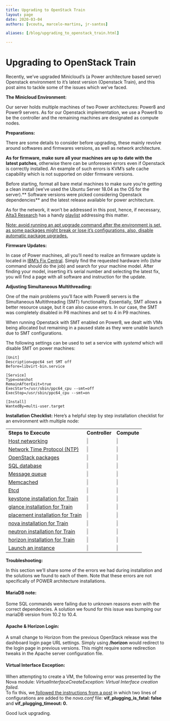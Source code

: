 ```yaml
---
title: Upgrading to OpenStack Train
layout: page
date: 2020-03-04
authors: [vcouto, marcelo-martins, jr-santos]

aliases: [/blog/upgrading_to_openstack_train.html]

---
```


# Upgrading to OpenStack Train

Recently, we’ve upgraded Minicloud’s (a Power architecture based server) Openstack environment to it’s latest version (Openstack Train), and this post aims to tackle some of the issues which we’ve faced.

**The Minicloud Environment:**

Our server holds multiple machines of two Power architectures: Power8 and Power9 servers. As for our Openstack implementation, we use a Power8 to be the controller and the remaining machines are designated as compute nodes.

**Preparations:**

There are some details to consider before upgrading, these mainly revolve around softwares and firmwares versions, as well as network architecture.

**As for firmware, make sure all your machines are up to date with the latest patches**, otherwise there can be unforeseen errors even if Openstack is correctly installed. An example of such errors is KVM’s safe cache capability which is not supported on older firmware versions.

Before starting, format all bare metal machines to make sure you’re getting a clean install (we’ve used the Ubuntu Server 18.04 as the OS for the server).** Software versions were picked considering Openstack dependencies** and the latest release available for power architecture.

As for the network, it won’t be addressed in this post, hence, if necessary, [Alta3 Research](https://alta3.com/) has a handy [playlist](https://www.youtube.com/watch?v=8FYgmM3tUCM) addressing this matter.

<span style="text-decoration:underline;">Note: avoid running an apt upgrade command after the environment is set, as some packages might break or lose it’s configurations, also, disable automatic package upgrades.</span>

**Firmware Updates:**

In case of Power machines, all you’ll need to realize an firmware update is located in [IBM’s Fix Central](https://www.ibm.com/support/fixcentral/). Simply find the requested hardware info (_lshw_ command should do the job) and search for your machine model. After finding your model, inserting it’s serial number and selecting the latest fix, you will find a page with all software and instruction for the update.

**Adjusting Simultaneous Multithreading:**

One of the main problems you’ll face with Power8 servers is the Simultaneous Multithreading (SMT) functionality. Essentially, SMT allows a better resource usage, but it can also cause errors. In our case, the SMT was completely disabled in P8 machines and set to 4 in P9 machines.

When running Openstack with SMT enabled on Power8, we dealt with VMs being allocated but remaining in a paused state as they were unable launch due to SMT configurations.

The following settings can be used to set a service with _systemd_ which will disable SMT on power machines:

    [Unit]
    Description=ppc64 set SMT off
    Before=libvirt-bin.service

    [Service]
    Type=oneshot
    RemainAfterExit=true
    ExecStart=/usr/sbin/ppc64_cpu --smt=off
    ExecStop=/usr/sbin/ppc64_cpu --smt=on

    [Install]
    WantedBy=multi-user.target


**Installation Checklist:** Here’s a helpful step by step installation checklist for an environment with multiple node:


<table>
  <tr>
   <td><strong>Steps to Execute</strong>
   </td>
   <td><strong>Controller</strong>
   </td>
   <td><strong>Compute</strong>
   </td>
  </tr>
  <tr>
   <td><a href="https://docs.openstack.org/install-guide/environment-networking.html">Host networking</a>
   </td>
   <td><strong><img src="check.png" height="10%"/></strong>
   </td>
   <td><strong><img src="check.png" height="10%"/></strong></strong>
   </td>
  </tr>
  <tr>
   <td><a href="https://docs.openstack.org/install-guide/environment-ntp.html">Network Time Protocol (NTP)</a>
   </td>
   <td><strong><img src="check.png" height="10%"/></strong></strong>
   </td>
   <td><strong><img src="check.png" height="10%"/></strong></strong>
   </td>
  </tr>
  <tr>
   <td><a href="https://docs.openstack.org/install-guide/environment-packages.html">OpenStack packages</a>
   </td>
   <td><strong><img src="check.png" height="10%"/></strong></strong>
   </td>
   <td><strong><img src="check.png" height="10%"/></strong></strong>
   </td>
  </tr>
  <tr>
   <td><a href="https://docs.openstack.org/install-guide/environment-sql-database.html">SQL database</a>
   </td>
   <td><strong><img src="check.png" height="10%"/></strong></strong>
   </td>
   <td><strong><img src="cross.png" height="8.5%"/></strong></strong>
   </td>
  </tr>
  <tr>
   <td><a href="https://docs.openstack.org/install-guide/environment-messaging.html">Message queue</a>
   </td>
   <td><strong><img src="check.png" height="10%"/></strong></strong>
   </td>
   <td><strong><img src="cross.png" height="8.5%"/></strong>
   </td>
  </tr>
  <tr>
   <td><a href="https://docs.openstack.org/install-guide/environment-memcached.html">Memcached</a>
   </td>
   <td><strong><img src="check.png" height="10%"/></strong></strong>
   </td>
   <td><strong><img src="cross.png" height="8.5%"/></strong>
   </td>
  </tr>
  <tr>
   <td><a href="https://docs.openstack.org/install-guide/environment-etcd.html">Etcd</a>
   </td>
   <td><strong><img src="check.png" height="10%"/></strong></strong>
   </td>
   <td><strong><img src="cross.png" height="8.5%"/></strong>
   </td>
  </tr>
  <tr>
   <td><a href="https://docs.openstack.org/keystone/train/install/">keystone installation for Train</a>
   </td>
   <td><strong><img src="check.png" height="10%"/></strong></strong>
   </td>
   <td><strong><img src="cross.png" height="8.5%"/></strong>
   </td>
  </tr>
  <tr>
   <td><a href="https://docs.openstack.org/glance/train/install/">glance installation for Train </a>
   </td>
   <td><strong><img src="check.png" height="10%"/></strong></strong>
   </td>
   <td><strong><img src="cross.png" height="8.5%"/></strong>
   </td>
  </tr>
  <tr>
   <td><a href="https://docs.openstack.org/placement/train/install/">placement installation for Train</a>
   </td>
   <td><strong><img src="check.png" height="10%"/></strong></strong>
   </td>
   <td><strong><img src="cross.png" height="8.5%"/></strong>
   </td>
  </tr>
  <tr>
   <td><a href="https://docs.openstack.org/nova/train/install/">nova installation for Train</a>
   </td>
   <td><strong><img src="check.png" height="10%"/></strong></strong>
   </td>
   <td><strong><img src="check.png" height="10%"/></strong></strong>
   </td>
  </tr>
  <tr>
   <td><a href="https://docs.openstack.org/neutron/train/install/">neutron installation for Train</a>
   </td>
   <td><strong><img src="check.png" height="10%"/></strong></strong>
   </td>
   <td><strong><img src="check.png" height="10%"/></strong></strong>
   </td>
  </tr>
  <tr>
   <td><a href="https://docs.openstack.org/horizon/train/install/">horizon installation for Train</a>
   </td>
   <td><strong><img src="check.png" height="10%"/></strong></strong>
   </td>
   <td><strong><img src="cross.png" height="8.5%"/></strong>
   </td>
  </tr>
  <tr>
   <td><a href="https://docs.openstack.org/install-guide/launch-instance.html">Launch an instance</a>
   </td>
   <td><strong><img src="check.png" height="10%"/></strong></strong>
   </td>
   <td><strong><img src="check.png" height="10%"/></strong></strong>
   </td>
  </tr>
</table>


**Troubleshooting:**

In this section we’ll share some of the errors we had during installation and the solutions we found to each of them. Note that these errors are not specifically of POWER architecture installations.

#### MariaDB note:
Some SQL commands were failing due to unknown reasons even with the correct dependencies. A solution we found for this issue was bumping our mariaDB version from 10.2 to 10.4.

#### Apache & Horizon Login:
A small change to Horizon from the previous OpenStack release was the dashboard login page URL settings. Simply using **<IP address>/horizon** would redirect to the login page in previous versions. This might require some redirection tweaks in the Apache server configuration file. 

#### Virtual Interface Exception:
When attempting to create a VM, the following error was presented by the Nova module: *VirtualInterfaceCreateException: Virtual Interface creation failed.*\
To fix this, we[ followed the instructions from a post](https://ask.openstack.org/en/question/26938/virtualinterfacecreateexception-virtual-interface-creation-failed/) in which two lines of configurations are added to the _nova.conf_ file: **vif_plugging_is_fatal: false** and **vif_plugging_timeout: 0.**

Good luck upgrading.
<!-- Docs to Markdown version 1.0β18 -->
